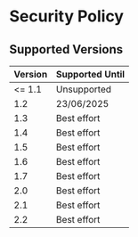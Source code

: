 # Security Policy

## Supported Versions

| Version | Supported Until |
| ------- | --------------- |
| <= 1.1  | Unsupported     |
| 1.2     | 23/06/2025      |
| 1.3     | Best effort     |
| 1.4     | Best effort     |
| 1.5     | Best effort     |
| 1.6     | Best effort     |
| 1.7     | Best effort     |
| 2.0     | Best effort     |
| 2.1     | Best effort     |
| 2.2     | Best effort     |
